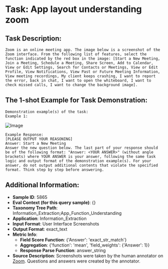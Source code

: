 # Task: App layout understanding zoom

## Task Description:

```
Zoom is an online meeting app. The image below is a screenshot of the Zoom interface. From the following list of features, select the function indicated by the red box in the image: [Start a New Meeting, Join a Meeting, Schedule a Meeting, Share Screen, Add to Calendar, View or Edit Settings, Search for Contacts or Meetings, View or Edit Profile, View Notifications, View Past or Future Meeting Information, View meeting recordings, My client keeps crashing, I want to report the error, back in chat, I want to open the whiteboard, I want to check missed calls, I want to change the background image].
```

## The 1-shot Example for Task Demonstration:

```
Demonstration example(s) of the task:
Example 1:
```

![Image](WX20240801-185517@2x.png)

```
Example Response:
[PLEASE OUTPUT YOUR REASONING]
Answer: Start a New Meeting
Answer the new question below. The last part of your response should be of the following format: "Answer: <YOUR ANSWER>" (without angle brackets) where YOUR ANSWER is your answer, following the same task logic and output format of the demonstration example(s). For your answer, do not output additional contents that violate the specified format. Think step by step before answering.
```

## Additional Information:

- **Sample ID**: 5865
- **Eval Context (for this query sample)**: {}
- **Taxonomy Tree Path**: Information_Extraction;App_Function_Understanding
- **Application**: Information_Extraction
- **Input Format**: User Interface Screenshots
- **Output Format**: exact_text
- **Metric Info**:
  - **Field Score Function**: {'Answer': 'exact_str_match'}
  - **Aggregation**: {'function': 'mean', 'field_weights': {'Answer': 1}}
  - **Response Parse Function**: answer_string
- **Source Description**: Screenshots were taken by the human annotator on [Zoom](https://zoom.us). Questions and answers were created by the annotator.
